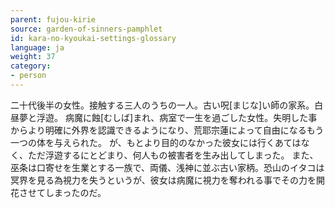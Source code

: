 ```yaml
---
parent: fujou-kirie
source: garden-of-sinners-pamphlet
id: kara-no-kyoukai-settings-glossary
language: ja
weight: 37
category:
- person
---
```


二十代後半の女性。接触する三人のうちの一人。古い呪[まじな]い師の家系。白昼夢と浮遊。
病魔に蝕[むしば]まれ、病室で一生を過ごした女性。失明した事からより明確に外界を認識できるようになり、荒耶宗蓮によって自由になるもう一つの体を与えられた。
が、もとより目的のなかった彼女には行くあてはなく、ただ浮遊するにとどまり、何人もの被害者を生み出してしまった。
また、巫条は口寄せを生業とする一族で、両儀、浅神に並ぶ古い家柄。恐山のイタコは冥界を見る為視力を失うというが、彼女は病魔に視力を奪われる事でその力を開花させてしまったのだ。
